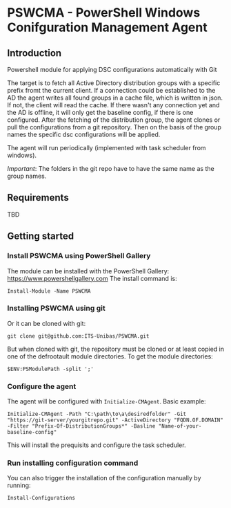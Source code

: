 # PSWCMA - PowerShell Windows Conifguration Management Agent
## Introduction
Powershell module for applying DSC configurations automatically with Git

The target is to fetch all Active Directory distribution groups with a specific prefix fromt the current client. 
If a connection could be established to the AD the agent writes all found groups in a cache file, which is written in json. If not, the client will read the cache. 
If there wasn't any connection yet and the AD is offline, it will only get the baseline config, if there is one configured.
After the fetching of the distribution group, the agent clones or pull the configurations from a git repository. Then on the basis of the group names the specific dsc configurations will be applied.

The agent will run periodically (implemented with task scheduler from windows).

*Important*: The folders in the git repo have to have the same name as the group names. 

## Requirements
TBD

## Getting started
### Install PSWCMA using PowerShell Gallery
The module can be installed with the PowerShell Gallery: https://www.powershellgallery.com
The install command is:
```
Install-Module -Name PSWCMA
```
### Installing PSWCMA using git
Or it can be cloned with git:
```
git clone git@github.com:ITS-Unibas/PSWCMA.git
```
But when cloned with git, the repository must be cloned or at least copied in one of the defrootault module directories. To get the module directories:
```
$ENV:PSModulePath -split ';'
```

### Configure the agent
The agent will be configured with `Initialize-CMAgent`. Basic example:
```
Initialize-CMAgent -Path "C:\path\to\a\desiredfolder" -Git "https://git-server/yourgitrepo.git" -ActiveDirectory "FQDN.OF.DOMAIN" -Filter "Prefix-Of-DistributionGroups*" -Basline "Name-of-your-baseline-config"
```

This will install the prequisits and configure the task scheduler.

### Run installing configuration command
You can also trigger the installation of the configuration manually by running:
```
Install-Configurations
```
